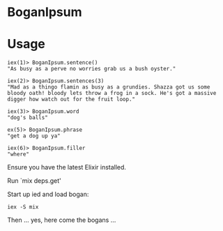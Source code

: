 # BoganIpsum

# Usage
```
iex(1)> BoganIpsum.sentence()
"As busy as a perve no worries grab us a bush oyster."

iex(2)> BoganIpsum.sentences(3)
"Mad as a thingo flamin as busy as a grundies. Shazza got us some bloody oath! bloody lets throw a frog in a sock. He's got a massive digger how watch out for the fruit loop."

iex(3)> BoganIpsum.word
"dog's balls"

ex(5)> BoganIpsum.phrase
"get a dog up ya"

iex(6)> BoganIpsum.filler
"where"
```


Ensure you have the latest Elixir installed.

Run `mix deps.get'

Start up ied and load bogan:

```
iex -S mix
```

Then ... yes, here come the bogans ...
